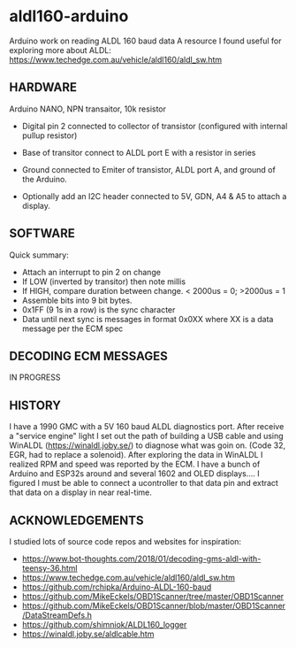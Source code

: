 # aldl160-arduino
Arduino work on reading ALDL 160 baud data
A resource I found useful for exploring more about ALDL: https://www.techedge.com.au/vehicle/aldl160/aldl_sw.htm


HARDWARE
--------

Arduino NANO, NPN transaitor, 10k resistor

 - Digital pin 2 connected to collector of transistor (configured with internal pullup resistor)
 - Base of transitor connect to ALDL port E with a resistor in series
 - Ground connected to Emiter of transistor, ALDL port A, and ground of the Arduino. 
 
 - Optionally add an I2C header connected to 5V, GDN, A4 & A5 to attach a display.
 
SOFTWARE
--------
 Quick summary:
 - Attach an interrupt to pin 2 on change
 - If LOW (inverted by transitor) then note millis
 - If HIGH, compare duration between change.   < 2000us = 0; >2000us = 1 
 - Assemble bits into 9 bit bytes.
 - 0x1FF (9 1s in a row) is the sync character
 - Data until next sync is messages in format 0x0XX where XX is a data message per the ECM spec
 
DECODING ECM MESSAGES
---------------------
IN PROGRESS


HISTORY
-------
I have a 1990 GMC with a 5V 160 baud ALDL diagnostics port.   After receive a "service engine" light I set out the path of building a USB cable and using WinALDL (https://winaldl.joby.se/) to diagnose what was goin on. (Code 32, EGR, had to replace a solenoid).   After exploring the data in WinALDL I realized RPM and speed was reported by the ECM.  I have a bunch of Arduino and ESP32s around and several 1602 and OLED displays....   I figured I must be able to connect a ucontroller to that data pin and extract that data on a display in near real-time.

ACKNOWLEDGEMENTS
----------------
I studied lots of source code repos and websites for inspiration:
- https://www.bot-thoughts.com/2018/01/decoding-gms-aldl-with-teensy-36.html
- https://www.techedge.com.au/vehicle/aldl160/aldl_sw.htm
- https://github.com/rchipka/Arduino-ALDL-160-baud
- https://github.com/MikeEckels/OBD1Scanner/tree/master/OBD1Scanner
- https://github.com/MikeEckels/OBD1Scanner/blob/master/OBD1Scanner/DataStreamDefs.h
- https://github.com/shimniok/ALDL160_logger
- https://winaldl.joby.se/aldlcable.htm

